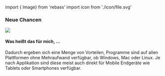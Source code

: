 <!-- @format -->

import { Image} from 'rebass'
import icon from './icon/file.svg'

### Neue Chancen

<Image width={120} src={icon} />

#### Was heißt das für mich, ...

Dadurch ergeben sich eine Menge von Vorteilen, Programme sind auf allen Plattformen ohne Mehraufwand verfügbar, ob Windows, Mac oder Linux. Je nach Applikation sind diese meist auch direkt für Mobile Endgeräte wie Tablets oder Smartphones verfügbar.
